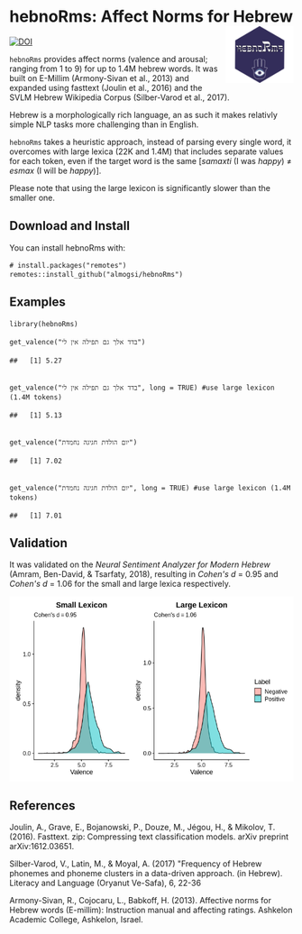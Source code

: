 # hebnoRms: Affect Norms for Hebrew <img src="man/figures/logo.png" align="right" width="120" />

[![DOI](https://zenodo.org/badge/269467864.svg)](https://zenodo.org/badge/latestdoi/269467864)

`hebnoRms` provides affect norms (valence and arousal; ranging from 1 to 9) for up to 1.4M hebrew words.
It was built on E-Millim (Armony-Sivan et al., 2013) and expanded using fasttext (Joulin et al., 2016) and the SVLM Hebrew Wikipedia Corpus (Silber-Varod et al., 2017).


Hebrew is a morphologically rich language, an as such it makes relativly simple NLP tasks more challenging than in English. 

`hebnoRms` takes a heuristic approach, instead of parsing every single word, it overcomes with large lexica (22K and 1.4M) 
that includes separate values for each token, even if the target word is the same [*samaxti* (I was *happy*) $\neq$  *esmax* (I will be *happy*)].

Please note that using the large lexicon is significantly  slower than the smaller one.

Download and Install
--------------------

You can install hebnoRms with:

    # install.packages("remotes")
    remotes::install_github("almogsi/hebnoRms")

Examples
--------

    library(hebnoRms)

    get_valence("בדד אלך גם תפילה אין לי")

    ##   [1] 5.27  
     

    get_valence("בדד אלך גם תפילה אין לי", long = TRUE) #use large lexicon (1.4M tokens)

    ##   [1] 5.13       	
    

    get_valence("יום הולדת חגיגה נחמדת")

    ##   [1] 7.02  
     

    get_valence("יום הולדת חגיגה נחמדת", long = TRUE) #use large lexicon (1.4M tokens)

    ##   [1] 7.01 
	
	
Validation
----------

It was validated on the *Neural Sentiment Analyzer for Modern Hebrew* (Amram, Ben-David, & Tsarfaty, 2018), resulting in *Cohen's d* = 0.95 and 
*Cohen's d* = 1.06 for the small and large lexica respectively.

<img src="man/figures/fig_plot.png" align="center" width="600"/>

    
References
----------

Joulin, A., Grave, E., Bojanowski, P., Douze, M., Jégou, H., & Mikolov, T. (2016). Fasttext. zip: Compressing text classification models. arXiv preprint arXiv:1612.03651.

Silber-Varod, V., Latin, M., & Moyal, A. (2017) "Frequency of Hebrew phonemes and phoneme clusters in a data-driven approach. (in Hebrew). Literacy and Language (Oryanut Ve-Safa), 6, 22-36

Armony-Sivan, R., Cojocaru, L., Babkoff, H. (2013). Affective norms for Hebrew words
(E-millim): Instruction manual and affecting ratings. Ashkelon Academic College,
Ashkelon, Israel.


